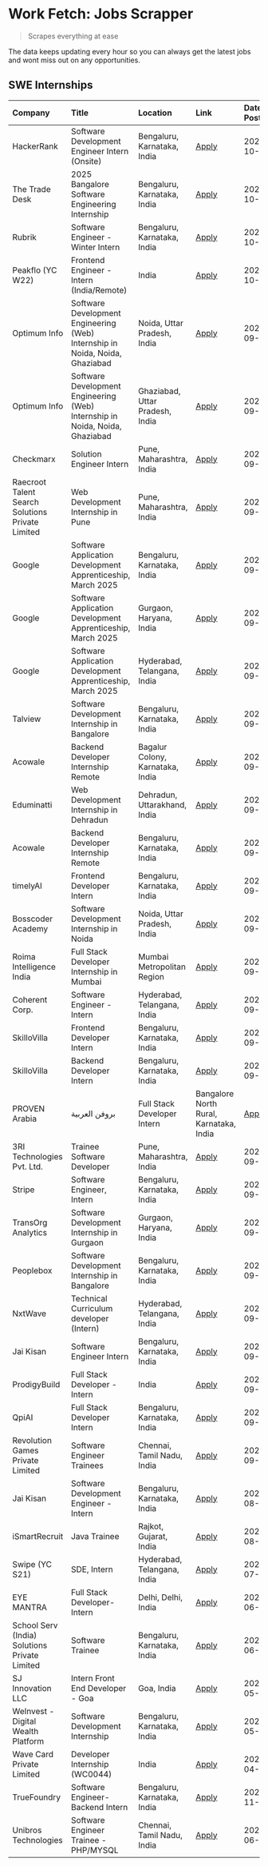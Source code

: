 # Work Fetch: Jobs Scrapper
> Scrapes everything at ease

The data keeps updating every hour so you can always get the latest jobs and wont miss out on any opportunities.

## SWE Internships
<!--START_SECTION:workfetch-->
| Company                                          | Title                                                                        | Location                                | Link                                                                                                                                                                                                                                                                                  | Date Posted   |
|:-------------------------------------------------|:-----------------------------------------------------------------------------|:----------------------------------------|:--------------------------------------------------------------------------------------------------------------------------------------------------------------------------------------------------------------------------------------------------------------------------------------|:--------------|
| HackerRank                                       | Software Development Engineer Intern (Onsite)                                | Bengaluru, Karnataka, India             | [Apply](https://in.linkedin.com/jobs/view/software-development-engineer-intern-onsite-at-hackerrank-4040131804?position=32&pageNum=0&refId=hm1jCK03XPrPiXy%2Ff%2BjGcA%3D%3D&trackingId=z0TdkxmuuF0Gmke%2FSUys6Q%3D%3D)                                                                | 2024-10-03    |
| The Trade Desk                                   | 2025 Bangalore Software Engineering Internship                               | Bengaluru, Karnataka, India             | [Apply](https://in.linkedin.com/jobs/view/2025-bangalore-software-engineering-internship-at-the-trade-desk-3987456531?position=14&pageNum=0&refId=hm1jCK03XPrPiXy%2Ff%2BjGcA%3D%3D&trackingId=aKe2rLXMebqg%2FrfwU4ispQ%3D%3D)                                                         | 2024-10-02    |
| Rubrik                                           | Software Engineer - Winter Intern                                            | Bengaluru, Karnataka, India             | [Apply](https://in.linkedin.com/jobs/view/software-engineer-winter-intern-at-rubrik-4006567784?position=19&pageNum=0&refId=hm1jCK03XPrPiXy%2Ff%2BjGcA%3D%3D&trackingId=6Ed9ip%2FoOQsr8rmnAt%2BF%2BA%3D%3D)                                                                            | 2024-10-02    |
| Peakflo (YC W22)                                 | Frontend Engineer - Intern (India/Remote)                                    | India                                   | [Apply](https://in.linkedin.com/jobs/view/frontend-engineer-intern-india-remote-at-peakflo-yc-w22-4037729755?position=16&pageNum=0&refId=hm1jCK03XPrPiXy%2Ff%2BjGcA%3D%3D&trackingId=btoij8ab%2B7b7QDk7R8s8ug%3D%3D)                                                                  | 2024-10-01    |
| Optimum Info                                     | Software Development Engineering (Web) Internship in Noida, Noida, Ghaziabad | Noida, Uttar Pradesh, India             | [Apply](https://in.linkedin.com/jobs/view/software-development-engineering-web-internship-in-noida-noida-ghaziabad-at-optimum-info-4037042231?position=7&pageNum=0&refId=hm1jCK03XPrPiXy%2Ff%2BjGcA%3D%3D&trackingId=pWjLpakfd%2FyQb38HpP77FA%3D%3D)                                  | 2024-09-27    |
| Optimum Info                                     | Software Development Engineering (Web) Internship in Noida, Noida, Ghaziabad | Ghaziabad, Uttar Pradesh, India         | [Apply](https://in.linkedin.com/jobs/view/software-development-engineering-web-internship-in-noida-noida-ghaziabad-at-optimum-info-4037041629?position=8&pageNum=0&refId=hm1jCK03XPrPiXy%2Ff%2BjGcA%3D%3D&trackingId=ud%2BJvhS2PwU5wEpwzl%2Bp9g%3D%3D)                                | 2024-09-27    |
| Checkmarx                                        | Solution Engineer Intern                                                     | Pune, Maharashtra, India                | [Apply](https://in.linkedin.com/jobs/view/solution-engineer-intern-at-checkmarx-4036405936?position=59&pageNum=0&refId=hm1jCK03XPrPiXy%2Ff%2BjGcA%3D%3D&trackingId=4JozVXyiCVo4EEeWlhe6cw%3D%3D)                                                                                      | 2024-09-27    |
| Raecroot Talent Search Solutions Private Limited | Web Development Internship in Pune                                           | Pune, Maharashtra, India                | [Apply](https://in.linkedin.com/jobs/view/web-development-internship-in-pune-at-raecroot-talent-search-solutions-private-limited-4034584677?position=48&pageNum=0&refId=hm1jCK03XPrPiXy%2Ff%2BjGcA%3D%3D&trackingId=vyH7GGd3QpxhzESLycurlg%3D%3D)                                     | 2024-09-26    |
| Google                                           | Software Application Development Apprenticeship, March 2025                  | Bengaluru, Karnataka, India             | [Apply](https://in.linkedin.com/jobs/view/software-application-development-apprenticeship-march-2025-at-google-4032957527?position=2&pageNum=0&refId=hm1jCK03XPrPiXy%2Ff%2BjGcA%3D%3D&trackingId=%2FyaidiyfmmjskSBZWi72lg%3D%3D)                                                      | 2024-09-24    |
| Google                                           | Software Application Development Apprenticeship, March 2025                  | Gurgaon, Haryana, India                 | [Apply](https://in.linkedin.com/jobs/view/software-application-development-apprenticeship-march-2025-at-google-4032958554?position=3&pageNum=0&refId=hm1jCK03XPrPiXy%2Ff%2BjGcA%3D%3D&trackingId=0gwZhHBk7KsqFL2qkskGCA%3D%3D)                                                        | 2024-09-24    |
| Google                                           | Software Application Development Apprenticeship, March 2025                  | Hyderabad, Telangana, India             | [Apply](https://in.linkedin.com/jobs/view/software-application-development-apprenticeship-march-2025-at-google-4032957528?position=4&pageNum=0&refId=hm1jCK03XPrPiXy%2Ff%2BjGcA%3D%3D&trackingId=1h0ho%2FRU8qqT8sfiOsr1gA%3D%3D)                                                      | 2024-09-24    |
| Talview                                          | Software Development Internship in Bangalore                                 | Bengaluru, Karnataka, India             | [Apply](https://in.linkedin.com/jobs/view/software-development-internship-in-bangalore-at-talview-4033703077?position=11&pageNum=0&refId=hm1jCK03XPrPiXy%2Ff%2BjGcA%3D%3D&trackingId=gihrzgTakK%2FWw%2B%2BsrvkFow%3D%3D)                                                              | 2024-09-23    |
| Acowale                                          | Backend Developer Internship Remote                                          | Bagalur Colony, Karnataka, India        | [Apply](https://in.linkedin.com/jobs/view/backend-developer-internship-remote-at-acowale-4030088707?position=18&pageNum=0&refId=hm1jCK03XPrPiXy%2Ff%2BjGcA%3D%3D&trackingId=y0chJOkPXNNdQv2OkJgl4g%3D%3D)                                                                             | 2024-09-21    |
| Eduminatti                                       | Web Development Internship in Dehradun                                       | Dehradun, Uttarakhand, India            | [Apply](https://in.linkedin.com/jobs/view/web-development-internship-in-dehradun-at-eduminatti-4032105381?position=26&pageNum=0&refId=hm1jCK03XPrPiXy%2Ff%2BjGcA%3D%3D&trackingId=ooC%2FqZXe2%2BEy6Hd2Dqc41Q%3D%3D)                                                                   | 2024-09-21    |
| Acowale                                          | Backend Developer Internship Remote                                          | Bengaluru, Karnataka, India             | [Apply](https://in.linkedin.com/jobs/view/backend-developer-internship-remote-at-acowale-4030975489?position=10&pageNum=0&refId=hm1jCK03XPrPiXy%2Ff%2BjGcA%3D%3D&trackingId=R8YKml%2B%2BclHiMKQUh6S8Sg%3D%3D)                                                                         | 2024-09-20    |
| timelyAI                                         | Frontend Developer Intern                                                    | Bengaluru, Karnataka, India             | [Apply](https://in.linkedin.com/jobs/view/frontend-developer-intern-at-timelyai-4030925040?position=15&pageNum=0&refId=hm1jCK03XPrPiXy%2Ff%2BjGcA%3D%3D&trackingId=CMZf4NFvShCiP1p4bsOcTw%3D%3D)                                                                                      | 2024-09-20    |
| Bosscoder Academy                                | Software Development Internship in Noida                                     | Noida, Uttar Pradesh, India             | [Apply](https://in.linkedin.com/jobs/view/software-development-internship-in-noida-at-bosscoder-academy-4031161323?position=17&pageNum=0&refId=hm1jCK03XPrPiXy%2Ff%2BjGcA%3D%3D&trackingId=3NInLLo9IdyzLrrTJ4ZHWw%3D%3D)                                                              | 2024-09-20    |
| Roima Intelligence India                         | Full Stack Developer Internship in Mumbai                                    | Mumbai Metropolitan Region              | [Apply](https://in.linkedin.com/jobs/view/full-stack-developer-internship-in-mumbai-at-roima-intelligence-india-4031159544?position=50&pageNum=0&refId=hm1jCK03XPrPiXy%2Ff%2BjGcA%3D%3D&trackingId=5uZ7CdSlxAJ2h6W%2FUsygOA%3D%3D)                                                    | 2024-09-20    |
| Coherent Corp.                                   | Software Engineer - Intern                                                   | Hyderabad, Telangana, India             | [Apply](https://in.linkedin.com/jobs/view/software-engineer-intern-at-coherent-corp-4029132427?position=21&pageNum=0&refId=hm1jCK03XPrPiXy%2Ff%2BjGcA%3D%3D&trackingId=zjlgL%2FJeLVmrNFF60MoyeA%3D%3D)                                                                                | 2024-09-18    |
| SkilloVilla                                      | Frontend Developer Intern                                                    | Bengaluru, Karnataka, India             | [Apply](https://in.linkedin.com/jobs/view/frontend-developer-intern-at-skillovilla-4025873510?position=9&pageNum=0&refId=hm1jCK03XPrPiXy%2Ff%2BjGcA%3D%3D&trackingId=ZEdPGXH7AzDHlCB4gnXDKQ%3D%3D)                                                                                    | 2024-09-17    |
| SkilloVilla                                      | Backend Developer Intern                                                     | Bengaluru, Karnataka, India             | [Apply](https://in.linkedin.com/jobs/view/backend-developer-intern-at-skillovilla-4025860894?position=12&pageNum=0&refId=hm1jCK03XPrPiXy%2Ff%2BjGcA%3D%3D&trackingId=RCAWAyWQbvxErdsGKy6zzg%3D%3D)                                                                                    | 2024-09-17    |
| PROVEN Arabia | بروفن العربية                    | Full Stack Developer Intern                                                  | Bangalore North Rural, Karnataka, India | [Apply](https://in.linkedin.com/jobs/view/full-stack-developer-intern-at-proven-arabia-%D8%A8%D8%B1%D9%88%D9%81%D9%86-%D8%A7%D9%84%D8%B9%D8%B1%D8%A8%D9%8A%D8%A9-4028862862?position=60&pageNum=0&refId=hm1jCK03XPrPiXy%2Ff%2BjGcA%3D%3D&trackingId=rmf9ZvtpL4Op%2Fx9zr%2FqyFQ%3D%3D) | 2024-09-17    |
| 3RI Technologies Pvt. Ltd.                       | Trainee  Software Developer                                                  | Pune, Maharashtra, India                | [Apply](https://in.linkedin.com/jobs/view/trainee-software-developer-at-3ri-technologies-pvt-ltd-4026688364?position=25&pageNum=0&refId=hm1jCK03XPrPiXy%2Ff%2BjGcA%3D%3D&trackingId=0JXvwpuI5sCAVjoBT9YoTA%3D%3D)                                                                     | 2024-09-15    |
| Stripe                                           | Software Engineer, Intern                                                    | Bengaluru, Karnataka, India             | [Apply](https://in.linkedin.com/jobs/view/software-engineer-intern-at-stripe-4008214242?position=5&pageNum=0&refId=hm1jCK03XPrPiXy%2Ff%2BjGcA%3D%3D&trackingId=OTNPjnFzKWg5DGv9j8EXQw%3D%3D)                                                                                          | 2024-09-13    |
| TransOrg Analytics                               | Software Development Internship in Gurgaon                                   | Gurgaon, Haryana, India                 | [Apply](https://in.linkedin.com/jobs/view/software-development-internship-in-gurgaon-at-transorg-analytics-4024791052?position=53&pageNum=0&refId=hm1jCK03XPrPiXy%2Ff%2BjGcA%3D%3D&trackingId=%2BOBfZHSMJN%2BwXNX7UC1OXg%3D%3D)                                                       | 2024-09-12    |
| Peoplebox                                        | Software Development Internship in Bangalore                                 | Bengaluru, Karnataka, India             | [Apply](https://in.linkedin.com/jobs/view/software-development-internship-in-bangalore-at-peoplebox-4022411601?position=13&pageNum=0&refId=hm1jCK03XPrPiXy%2Ff%2BjGcA%3D%3D&trackingId=gRjFN43h6Upj94h8NuX1ww%3D%3D)                                                                  | 2024-09-10    |
| NxtWave                                          | Technical Curriculum developer (Intern)                                      | Hyderabad, Telangana, India             | [Apply](https://in.linkedin.com/jobs/view/technical-curriculum-developer-intern-at-nxtwave-4020462207?position=37&pageNum=0&refId=hm1jCK03XPrPiXy%2Ff%2BjGcA%3D%3D&trackingId=YKaTUOmZO1y3PNaXpnLqbg%3D%3D)                                                                           | 2024-09-09    |
| Jai Kisan                                        | Software Engineer Intern                                                     | Bengaluru, Karnataka, India             | [Apply](https://in.linkedin.com/jobs/view/software-engineer-intern-at-jai-kisan-4024075360?position=38&pageNum=0&refId=hm1jCK03XPrPiXy%2Ff%2BjGcA%3D%3D&trackingId=OOCaxKW6ztBgXqZT8sufig%3D%3D)                                                                                      | 2024-09-09    |
| ProdigyBuild                                     | Full Stack Developer - Intern                                                | India                                   | [Apply](https://in.linkedin.com/jobs/view/full-stack-developer-intern-at-prodigybuild-4019591942?position=47&pageNum=0&refId=hm1jCK03XPrPiXy%2Ff%2BjGcA%3D%3D&trackingId=MsEr015OlWOr5d%2BQSCHv9A%3D%3D)                                                                              | 2024-09-08    |
| QpiAI                                            | Full Stack Developer Intern                                                  | Bengaluru, Karnataka, India             | [Apply](https://in.linkedin.com/jobs/view/full-stack-developer-intern-at-qpiai-4017395346?position=31&pageNum=0&refId=hm1jCK03XPrPiXy%2Ff%2BjGcA%3D%3D&trackingId=rAyrZ%2BsJZcS8JFwg1WPIvQ%3D%3D)                                                                                     | 2024-09-06    |
| Revolution Games Private Limited                 | Software Engineer Trainees                                                   | Chennai, Tamil Nadu, India              | [Apply](https://in.linkedin.com/jobs/view/software-engineer-trainees-at-revolution-games-private-limited-4015912927?position=28&pageNum=0&refId=hm1jCK03XPrPiXy%2Ff%2BjGcA%3D%3D&trackingId=yoQyJ87ECnGeuKGOS3MWaQ%3D%3D)                                                             | 2024-09-02    |
| Jai Kisan                                        | Software Development Engineer - Intern                                       | Bengaluru, Karnataka, India             | [Apply](https://in.linkedin.com/jobs/view/software-development-engineer-intern-at-jai-kisan-4027288169?position=29&pageNum=0&refId=hm1jCK03XPrPiXy%2Ff%2BjGcA%3D%3D&trackingId=KHRRSZiEEdhZArawMX9tZA%3D%3D)                                                                          | 2024-08-22    |
| iSmartRecruit                                    | Java Trainee                                                                 | Rajkot, Gujarat, India                  | [Apply](https://in.linkedin.com/jobs/view/java-trainee-at-ismartrecruit-3992301825?position=34&pageNum=0&refId=hm1jCK03XPrPiXy%2Ff%2BjGcA%3D%3D&trackingId=s6vgrmhNT6TBZyVLL3zcdg%3D%3D)                                                                                              | 2024-08-06    |
| Swipe (YC S21)                                   | SDE, Intern                                                                  | Hyderabad, Telangana, India             | [Apply](https://in.linkedin.com/jobs/view/sde-intern-at-swipe-yc-s21-3980368092?position=40&pageNum=0&refId=hm1jCK03XPrPiXy%2Ff%2BjGcA%3D%3D&trackingId=%2B%2FfYfUOScLt1y3WyDmYepw%3D%3D)                                                                                             | 2024-07-22    |
| EYE MANTRA                                       | Full Stack Developer- Intern                                                 | Delhi, Delhi, India                     | [Apply](https://in.linkedin.com/jobs/view/full-stack-developer-intern-at-eye-mantra-3960988037?position=46&pageNum=0&refId=hm1jCK03XPrPiXy%2Ff%2BjGcA%3D%3D&trackingId=WEIou0PUOM3ODDGCfeWDJg%3D%3D)                                                                                  | 2024-06-28    |
| School Serv (India) Solutions Private Limited    | Software Trainee                                                             | Bengaluru, Karnataka, India             | [Apply](https://in.linkedin.com/jobs/view/software-trainee-at-school-serv-india-solutions-private-limited-3953917603?position=44&pageNum=0&refId=hm1jCK03XPrPiXy%2Ff%2BjGcA%3D%3D&trackingId=ZsXBOMukgIY141g90RSQrw%3D%3D)                                                            | 2024-06-19    |
| SJ Innovation LLC                                | Intern Front End Developer - Goa                                             | Goa, India                              | [Apply](https://in.linkedin.com/jobs/view/intern-front-end-developer-goa-at-sj-innovation-llc-3931678611?position=22&pageNum=0&refId=hm1jCK03XPrPiXy%2Ff%2BjGcA%3D%3D&trackingId=6z2UiiJsF0cCE7hHly7FEA%3D%3D)                                                                        | 2024-05-24    |
| WeInvest - Digital Wealth Platform               | Software Development Internship                                              | Bengaluru, Karnataka, India             | [Apply](https://in.linkedin.com/jobs/view/software-development-internship-at-weinvest-digital-wealth-platform-3912867225?position=6&pageNum=0&refId=hm1jCK03XPrPiXy%2Ff%2BjGcA%3D%3D&trackingId=N%2F5t3XuSoEjAdM4eM3xMUQ%3D%3D)                                                       | 2024-05-01    |
| Wave Card Private Limited                        | Developer Internship (WC0044)                                                | India                                   | [Apply](https://in.linkedin.com/jobs/view/developer-internship-wc0044-at-wave-card-private-limited-3900079966?position=45&pageNum=0&refId=hm1jCK03XPrPiXy%2Ff%2BjGcA%3D%3D&trackingId=zLeqLycyGsNFNfW1EXKanA%3D%3D)                                                                   | 2024-04-15    |
| TrueFoundry                                      | Software Engineer-Backend Intern                                             | Bengaluru, Karnataka, India             | [Apply](https://in.linkedin.com/jobs/view/software-engineer-backend-intern-at-truefoundry-3779508170?position=43&pageNum=0&refId=hm1jCK03XPrPiXy%2Ff%2BjGcA%3D%3D&trackingId=E1ZZBhZY3b7bvJcOZNqTfQ%3D%3D)                                                                            | 2023-11-10    |
| Unibros Technologies                             | Software Engineer Trainee - PHP/MYSQL                                        | Chennai, Tamil Nadu, India              | [Apply](https://in.linkedin.com/jobs/view/software-engineer-trainee-php-mysql-at-unibros-technologies-3656599241?position=39&pageNum=0&refId=hm1jCK03XPrPiXy%2Ff%2BjGcA%3D%3D&trackingId=%2BfvbbOvuswI1oaUQTYY%2FTQ%3D%3D)                                                            | 2023-06-12    |
<!--END_SECTION:workfetch-->
